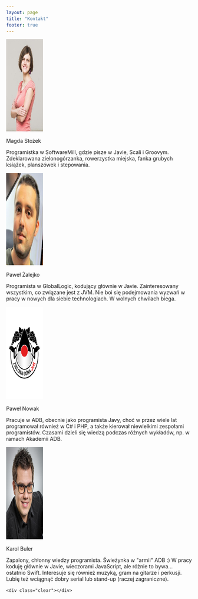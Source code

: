 ```yaml
---
layout: page
title: "Kontakt"
footer: true
---
```

<div class="leaders">
	<div class="leader">
		<img src="/images/magdas.jpg" width="100" height="250">
		<p class="name">Magda Stożek</p>
		<div class="social"> 
			<a class="twitter" href="https://twitter.com/magdastozek" target="_blank"></a>
			<a class="linkedin" href="http://pl.linkedin.com/pub/magda-sto%C5%BCek/27/828/b1a" target="_blank"></a>
			<a class="mail" href="mailto:magda.stozek@gmail.com"></a>
		</div>
		<p class="desc">
			Programistka w SoftwareMill, gdzie pisze w Javie, Scali i Groovym. Zdeklarowana zielonogórzanka, rowerzystka miejska, fanka grubych książek, planszówek i stepowania.
		</p>
	</div>
	<div class="leader">
		<img src="/images/pawel_zalejko.jpeg" width="100" height="250">
		<p class="name">Paweł Żalejko</p>
		<div class="social"> 
			<a class="twitter" href="https://twitter.com/pzalejko" target="_blank"></a>
			<a class="linkedin" href="http://pl.linkedin.com/in/pzalejko" target="_blank"></a>
			<a class="mail" href="mailto:p.zalejko@gmail.com"></a>
		</div>
		<p class="desc">
		Programista w GlobalLogic, kodujący głównie w Javie. Zainteresowany wszystkim, co związane jest z JVM. Nie boi się podejmowania wyzwań w pracy w nowych dla siebie technologiach. W wolnych chwilach biega.
		</p>
	</div>
	<div class="leader">
		<img src="/images/logo_as_photo.png" width="100" height="250">
		<p class="name">Paweł Nowak</p>
		<div class="social"> 
			<a class="linkedin" href="https://pl.linkedin.com/in/pawel-nowak-7077b98" target="_blank"></a>
			<a class="mail" href="mailto:nowak.p@hotmail.com"></a>
		</div>
		<p class="desc">
		Pracuje w ADB, obecnie jako programista Javy, choć w przez wiele lat programował również w C# i PHP, a także kierował niewielkimi zespołami programistów. Czasami dzieli się wiedzą podczas różnych wykładów, np. w ramach Akademii ADB.
		</p>
	</div>
	<div class="leader">
		<img src="/images/karol_buler.jpg" width="100" height="250">
		<p class="name">Karol Buler</p>
		<div class="social"> 
			<a class="mail" href="mailto:971carlos@gmail.com"></a>
		</div>
		<p class="desc">
		Zapalony, chłonny wiedzy programista. Świeżynka w "armii" ADB :) W pracy koduję głównie w Javie, wieczorami JavaScript, ale różnie to bywa... ostatnio Swift. Interesuje się również muzyką, gram na gitarze i perkusji. Lubię też wciągnąć dobry serial lub stand-up (raczej zagraniczne).
		</p>
	</div>


	<div class="clear"></div>
</div>
